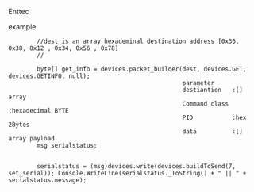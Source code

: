 Enttec


example

            //dest is an array hexademinal destination address [0x36, 0x38, 0x12 , 0x34, 0x56 , 0x78]
            //
            
            byte[] get_info = devices.packet_builder(dest, devices.GET, devices.GETINFO, null);
                                                     parameter 
                                                     destiantion   :[] array 
                                                     Command class :hexadecimal BYTE
                                                     PID           :hex 2Bytes
                                                     data          :[] array payload
            msg serialstatus;
            
       
            serialstatus = (msg)devices.write(devices.buildToSend(7, set_serial)); Console.WriteLine(serialstatus._ToString() + " || " + serialstatus.message);
            
